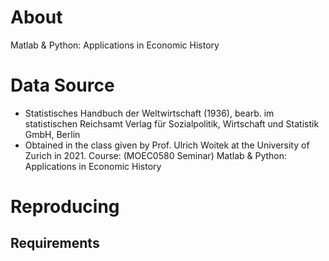 # About
Matlab & Python: Applications in Economic History

# Data Source
- Statistisches Handbuch der Weltwirtschaft (1936), bearb. im statistischen Reichsamt Verlag für Sozialpolitik, Wirtschaft und Statistik GmbH, Berlin
- Obtained in the class given by Prof. Ulrich Woitek at the University of Zurich in 2021. Course: (MOEC0580 Seminar) Matlab & Python: Applications in Economic History

# Reproducing

## Requirements
